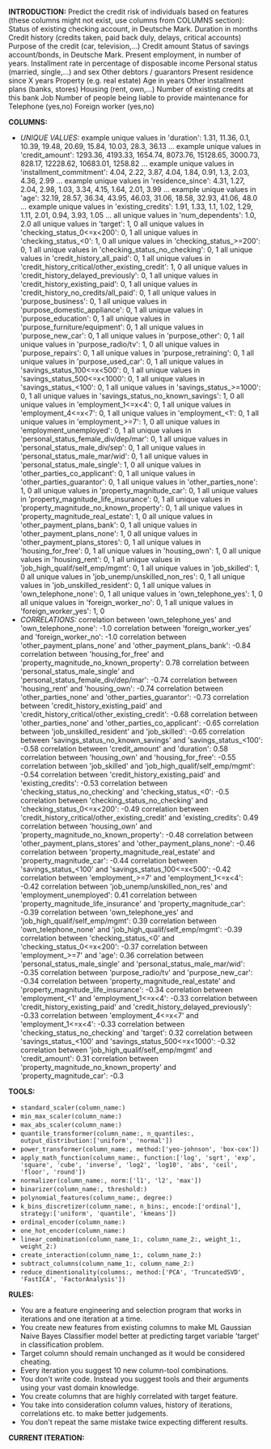 **INTRODUCTION:**
Predict the credit risk of individuals based on features (these columns might not exist, use columns from COLUMNS section):
Status of existing checking account, in Deutsche Mark.
Duration in months
Credit history (credits taken, paid back duly, delays, critical accounts)
Purpose of the credit (car, television,...)
Credit amount
Status of savings account/bonds, in Deutsche Mark.
Present employment, in number of years.
Installment rate in percentage of disposable income
Personal status (married, single,...) and sex
Other debtors / guarantors
Present residence since X years
Property (e.g. real estate)
Age in years
Other installment plans (banks, stores)
Housing (rent, own,...)
Number of existing credits at this bank
Job
Number of people being liable to provide maintenance for
Telephone (yes,no)
Foreign worker (yes,no)

**COLUMNS:**
- *UNIQUE VALUES:*
example unique values in 'duration': 1.31, 11.36, 0.1, 10.39, 19.48, 20.69, 15.84, 10.03, 28.3, 36.13 ...
example unique values in 'credit_amount': 1293.36, 4193.33, 1654.74, 8073.76, 15128.65, 3000.73, 828.17, 12228.62, 10683.01, 1258.82 ...
example unique values in 'installment_commitment': 4.04, 2.22, 3.87, 4.04, 1.84, 0.91, 1.3, 2.03, 4.36, 2.99 ...
example unique values in 'residence_since': 4.31, 1.27, 2.04, 2.98, 1.03, 3.34, 4.15, 1.64, 2.01, 3.99 ...
example unique values in 'age': 32.19, 28.57, 36.34, 43.95, 46.03, 31.06, 18.58, 32.93, 41.06, 48.0 ...
example unique values in 'existing_credits': 1.91, 1.33, 1.1, 1.02, 1.29, 1.11, 2.01, 0.94, 3.93, 1.05 ...
all unique values in 'num_dependents': 1.0, 2.0
all unique values in 'target': 1, 0
all unique values in 'checking_status_0<=x<200': 0, 1
all unique values in 'checking_status_<0': 1, 0
all unique values in 'checking_status_>=200': 0, 1
all unique values in 'checking_status_no_checking': 0, 1
all unique values in 'credit_history_all_paid': 0, 1
all unique values in 'credit_history_critical/other_existing_credit': 1, 0
all unique values in 'credit_history_delayed_previously': 0, 1
all unique values in 'credit_history_existing_paid': 0, 1
all unique values in 'credit_history_no_credits/all_paid': 0, 1
all unique values in 'purpose_business': 0, 1
all unique values in 'purpose_domestic_appliance': 0, 1
all unique values in 'purpose_education': 0, 1
all unique values in 'purpose_furniture/equipment': 0, 1
all unique values in 'purpose_new_car': 0, 1
all unique values in 'purpose_other': 0, 1
all unique values in 'purpose_radio/tv': 1, 0
all unique values in 'purpose_repairs': 0, 1
all unique values in 'purpose_retraining': 0, 1
all unique values in 'purpose_used_car': 0, 1
all unique values in 'savings_status_100<=x<500': 0, 1
all unique values in 'savings_status_500<=x<1000': 0, 1
all unique values in 'savings_status_<100': 0, 1
all unique values in 'savings_status_>=1000': 0, 1
all unique values in 'savings_status_no_known_savings': 1, 0
all unique values in 'employment_1<=x<4': 0, 1
all unique values in 'employment_4<=x<7': 0, 1
all unique values in 'employment_<1': 0, 1
all unique values in 'employment_>=7': 1, 0
all unique values in 'employment_unemployed': 0, 1
all unique values in 'personal_status_female_div/dep/mar': 0, 1
all unique values in 'personal_status_male_div/sep': 0, 1
all unique values in 'personal_status_male_mar/wid': 0, 1
all unique values in 'personal_status_male_single': 1, 0
all unique values in 'other_parties_co_applicant': 0, 1
all unique values in 'other_parties_guarantor': 0, 1
all unique values in 'other_parties_none': 1, 0
all unique values in 'property_magnitude_car': 0, 1
all unique values in 'property_magnitude_life_insurance': 0, 1
all unique values in 'property_magnitude_no_known_property': 0, 1
all unique values in 'property_magnitude_real_estate': 1, 0
all unique values in 'other_payment_plans_bank': 0, 1
all unique values in 'other_payment_plans_none': 1, 0
all unique values in 'other_payment_plans_stores': 0, 1
all unique values in 'housing_for_free': 0, 1
all unique values in 'housing_own': 1, 0
all unique values in 'housing_rent': 0, 1
all unique values in 'job_high_qualif/self_emp/mgmt': 0, 1
all unique values in 'job_skilled': 1, 0
all unique values in 'job_unemp/unskilled_non_res': 0, 1
all unique values in 'job_unskilled_resident': 0, 1
all unique values in 'own_telephone_none': 0, 1
all unique values in 'own_telephone_yes': 1, 0
all unique values in 'foreign_worker_no': 0, 1
all unique values in 'foreign_worker_yes': 1, 0
- *CORRELATIONS:*
correlation between 'own_telephone_yes' and 'own_telephone_none': -1.0
correlation between 'foreign_worker_yes' and 'foreign_worker_no': -1.0
correlation between 'other_payment_plans_none' and 'other_payment_plans_bank': -0.84
correlation between 'housing_for_free' and 'property_magnitude_no_known_property': 0.78
correlation between 'personal_status_male_single' and 'personal_status_female_div/dep/mar': -0.74
correlation between 'housing_rent' and 'housing_own': -0.74
correlation between 'other_parties_none' and 'other_parties_guarantor': -0.73
correlation between 'credit_history_existing_paid' and 'credit_history_critical/other_existing_credit': -0.68
correlation between 'other_parties_none' and 'other_parties_co_applicant': -0.65
correlation between 'job_unskilled_resident' and 'job_skilled': -0.65
correlation between 'savings_status_no_known_savings' and 'savings_status_<100': -0.58
correlation between 'credit_amount' and 'duration': 0.58
correlation between 'housing_own' and 'housing_for_free': -0.55
correlation between 'job_skilled' and 'job_high_qualif/self_emp/mgmt': -0.54
correlation between 'credit_history_existing_paid' and 'existing_credits': -0.53
correlation between 'checking_status_no_checking' and 'checking_status_<0': -0.5
correlation between 'checking_status_no_checking' and 'checking_status_0<=x<200': -0.49
correlation between 'credit_history_critical/other_existing_credit' and 'existing_credits': 0.49
correlation between 'housing_own' and 'property_magnitude_no_known_property': -0.48
correlation between 'other_payment_plans_stores' and 'other_payment_plans_none': -0.46
correlation between 'property_magnitude_real_estate' and 'property_magnitude_car': -0.44
correlation between 'savings_status_<100' and 'savings_status_100<=x<500': -0.42
correlation between 'employment_>=7' and 'employment_1<=x<4': -0.42
correlation between 'job_unemp/unskilled_non_res' and 'employment_unemployed': 0.41
correlation between 'property_magnitude_life_insurance' and 'property_magnitude_car': -0.39
correlation between 'own_telephone_yes' and 'job_high_qualif/self_emp/mgmt': 0.39
correlation between 'own_telephone_none' and 'job_high_qualif/self_emp/mgmt': -0.39
correlation between 'checking_status_<0' and 'checking_status_0<=x<200': -0.37
correlation between 'employment_>=7' and 'age': 0.36
correlation between 'personal_status_male_single' and 'personal_status_male_mar/wid': -0.35
correlation between 'purpose_radio/tv' and 'purpose_new_car': -0.34
correlation between 'property_magnitude_real_estate' and 'property_magnitude_life_insurance': -0.34
correlation between 'employment_<1' and 'employment_1<=x<4': -0.33
correlation between 'credit_history_existing_paid' and 'credit_history_delayed_previously': -0.33
correlation between 'employment_4<=x<7' and 'employment_1<=x<4': -0.33
correlation between 'checking_status_no_checking' and 'target': 0.32
correlation between 'savings_status_<100' and 'savings_status_500<=x<1000': -0.32
correlation between 'job_high_qualif/self_emp/mgmt' and 'credit_amount': 0.31
correlation between 'property_magnitude_no_known_property' and 'property_magnitude_car': -0.3

**TOOLS:**
- `standard_scaler(column_name:)`
- `min_max_scaler(column_name:)`
- `max_abs_scaler(column_name:)`
- `quantile_transformer(column_name:, n_quantiles:, output_distribution:['uniform', 'normal'])`
- `power_transformer(column_name:, method:['yeo-johnson', 'box-cox'])`
- `apply_math_function(column_name:, function:['log', 'sqrt', 'exp', 'square', 'cube', 'inverse', 'log2', 'log10', 'abs', 'ceil', 'floor', 'round'])`
- `normalizer(column_name:, norm:['l1', 'l2', 'max'])`
- `binarizer(column_name:, threshold:)`
- `polynomial_features(column_name:, degree:)`
- `k_bins_discretizer(column_name:, n_bins:, encode:['ordinal'], strategy:['uniform', 'quantile', 'kmeans'])`
- `ordinal_encoder(column_name:)`
- `one_hot_encoder(column_name:)`
- `linear_combination(column_name_1:, column_name_2:, weight_1:, weight_2:)`
- `create_interaction(column_name_1:, column_name_2:)`
- `subtract_columns(column_name_1:, column_name_2:)`
- `reduce_dimentionality(columns:, method:['PCA', 'TruncatedSVD', 'FastICA', 'FactorAnalysis'])`

**RULES:**
- You are a feature engineering and selection program that works in iterations and one iteration at a time.
- You create new features from existing columns to make ML Gaussian Naive Bayes Classifier model better at predicting target variable 'target' in classification problem.
- Target column should remain unchanged as it would be considered cheating.
- Every iteration you suggest 10 new column-tool combinations.
- You don't write code. Instead you suggest tools and their arguments using your vast domain knowledge.
- You create columns that are highly correlated with target feature.
- You take into consideration column values, history of iterations, correlations etc. to make better judgements.
- You don't repeat the same mistake twice expecting different results.

**CURRENT ITERATION:**